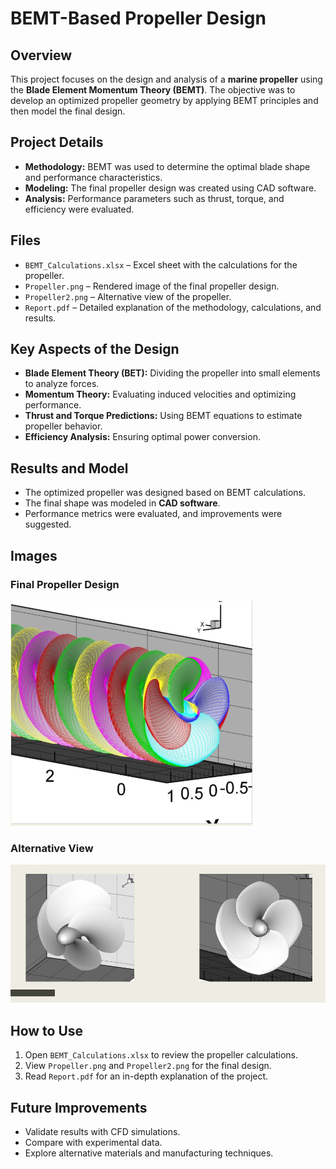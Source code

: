 # BEMT-Based Propeller Design

## Overview
This project focuses on the design and analysis of a **marine propeller** using the **Blade Element Momentum Theory (BEMT)**. The objective was to develop an optimized propeller geometry by applying BEMT principles and then model the final design.

## Project Details
- **Methodology:** BEMT was used to determine the optimal blade shape and performance characteristics.
- **Modeling:** The final propeller design was created using CAD software.
- **Analysis:** Performance parameters such as thrust, torque, and efficiency were evaluated.

## Files
- `BEMT_Calculations.xlsx` – Excel sheet with the calculations for the propeller.
- `Propeller.png` – Rendered image of the final propeller design.
- `Propeller2.png` – Alternative view of the propeller.
- `Report.pdf` – Detailed explanation of the methodology, calculations, and results.

## Key Aspects of the Design
- **Blade Element Theory (BET):** Dividing the propeller into small elements to analyze forces.
- **Momentum Theory:** Evaluating induced velocities and optimizing performance.
- **Thrust and Torque Predictions:** Using BEMT equations to estimate propeller behavior.
- **Efficiency Analysis:** Ensuring optimal power conversion.

## Results and Model
- The optimized propeller was designed based on BEMT calculations.
- The final shape was modeled in **CAD software**.
- Performance metrics were evaluated, and improvements were suggested.

## Images
### Final Propeller Design
![Propeller Design](propeller.png)

### Alternative View
![Propeller Alternative View](propeller2.png)

## How to Use
1. Open `BEMT_Calculations.xlsx` to review the propeller calculations.
2. View `Propeller.png` and `Propeller2.png` for the final design.
3. Read `Report.pdf` for an in-depth explanation of the project.

## Future Improvements
- Validate results with CFD simulations.
- Compare with experimental data.
- Explore alternative materials and manufacturing techniques.

